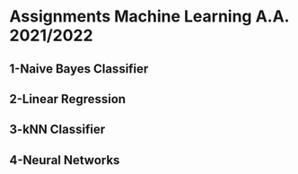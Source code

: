 # Assignments Machine Learning A.A. 2021/2022

## 1-Naive Bayes Classifier

## 2-Linear Regression

## 3-kNN Classifier

## 4-Neural Networks